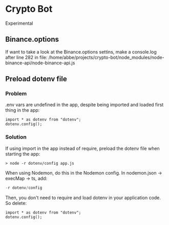 # Crypto Bot

Experimental

## Binance.options

If want to take a look at the Binance.options settins, make a console.log after line 282 in file:
/home/abbe/projects/crypto-bot/node_modules/node-binance-api/node-binance-api.js

## Preload dotenv file

### Problem

.env vars are undefined in the app, despite being imported and loaded first thing in the app:

```nodejs
import * as dotenv from "dotenv";
dotenv.config();
```

### Solution

If using import in the app instead of require, preload the dotenv file when starting the app:

```nodejs
> node -r dotenv/config app.js
```

When using Nodemon, do this in the Nodemon config. In nodemon.json -> execMap -> ts, add:

```JavaScript
-r dotenv/config
 ```

Then, you don't need to require and load dotenv in your application code. So delete:

```nodejs
import * as dotenv from "dotenv";
dotenv.config();
```
